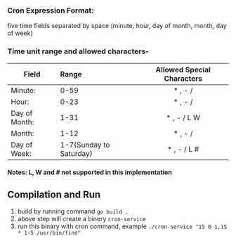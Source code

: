 ### Cron Expression Format:
five time fields separated by space (minute, hour, day of month, month, day of week)

### Time unit range and allowed characters-

| Field              | Range                      | Allowed Special Characters  |
|  ------------------|:---------------------------|:---------------------------:|
| Minute:            | 0-59                       | * , - /                     |
| Hour:              | 0-23                       | * , - /                     |
| Day of Month:      | 1-31                       | * , - / L W                 |
| Month:             | 1-12                       | * , - /                     |
| Day of Week:       | 1-7(Sunday to Saturday)    | * , - / L #                 |

#### Notes: L, W and # not supported in this implementation


## Compilation and Run
1. build by running command `go build . `
2. above step will create a binery `cron-service`
3. run this binary with cron command, example  `./cron-service "15 0 1,15 * 1-5 /usr/bin/find"`
